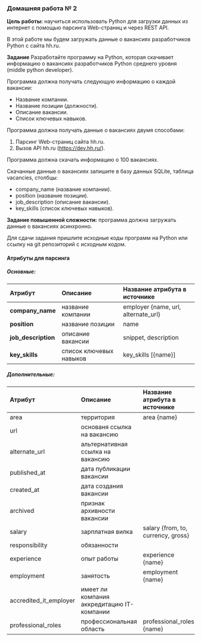### Домашняя работа № 2

**Цель работы:** научиться использовать Python для загрузки данных
из интернет с помощью парсинга Web-страниц и через REST API.

В этой работе мы будем загружать данные о вакансиях
разработчиков Python с сайта hh.ru.

**Задание**
Разработайте программу на Python, которая скачивает
информацию о вакансиях разработчиков Python среднего уровня
(middle python developer).

Программа должна получать следующую информацию о каждой
вакансии:
* Название компании.
* Название позиции (должности).
* Описание вакансии.
* Список ключевых навыков.

Программа должна получать данные о вакансиях двумя
способами:
1. Парсинг Web-страниц сайта hh.ru.
2. Вызов API hh.ru (https://dev.hh.ru/).

Программа должна скачать информацию о 100 вакансиях.

Скачанные данные о вакансиях запишите в базу данных SQLite, таблица
vacancies, столбцы:
* company_name (название компании).
* position (название позиции).
* job_description (описание вакансии).
* key_skills (список ключевых навыков).

**Задание повышенной сложности:** программа должна загружать данные о
вакансиях асинхронно.

Для сдачи задания пришлите исходные коды программ на Python или
ссылку на git репозиторий с исходным кодом.


#### Атрибуты для парсинга
##### Основные:
|Атрибут|Описание|Название атрибута в источнике|
|:------|:-------|:----------------------------|
|**company_name**|название компании|employer {name, url, alternate_url}|
|**position**|название позиции|name|
|**job_description**|описание вакансии|snippet, description|
|**key_skills**|список ключевых навыков|key_skills [{name}]|
##### Дополнительные:
|Атрибут|Описание|Название атрибута в источнике|
|:------|:-------|:----------------------------|
|area|территория|area {name}|
|url|основаня ссылка на вакансию
|alternate_url|альтернативная ссылка на вакансию|
|published_at|дата публикации вакансии|
|created_at|дата создания вакансии|
|archived|признак архивности вакансии|
|salary|зарплатная вилка|salary {from, to, currency, gross}|
|responsibility|обязанности|
|experience|опыт работы|experience {name}|
|employment|занятость|employment {name}|
|accredited_it_employer|имеет ли компания аккредитацию IT-компании|
|professional_roles|профессиональная область|professional_roles {name}|